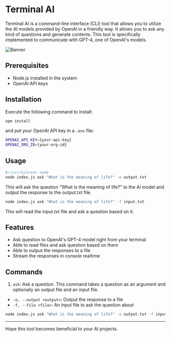 # Terminal AI

Terminal AI is a command-line interface (CLI) tool that allows you to utilize the AI models provided by OpenAI in a friendly way. It allows you to ask any kind of questions and generate contents. This tool is specifically implemented to communicate with GPT-4, one of OpenAI's models.

![Banner](http://url-of-banner-img-if-any)

## Prerequisites

- Node.js installed in the system
- OpenAI API keys

## Installation

Execute the following command to install:
```bash
npm install
```
and put your OpenAI API key in a `.env` file:

```bash
OPENAI_API_KEY={your-api-key}
OPENAI_ORG_ID={your-org-id}
```

## Usage

```bash
#!/usr/bin/env node
node index.js ask "What is the meaning of life?" -o output.txt
```

This will ask the question "What is the meaning of life?" to the AI model and output the response to the output.txt file.

```bash
node index.js ask "What is the meaning of life?" -f input.txt
```

This will read the input.txt file and ask a question based on it.

## Features

- Ask question to OpenAI's GPT-4 model right from your terminal
- Able to read files and ask question based on them
- Able to output the responses to a file
- Stream the responses in console realtime

## Commands

1. `ask`: Ask a question. This command takes a question as an argument and optionally an output file and an input file.
  - `-o, --output <output>`: Output the response to a file
  - `-f, --file <file>`: An input file to ask the question about

```bash
node index.js ask "What is the meaning of life?" -o output.txt -f input.txt
```

-----
Hope this tool becomes beneficial to your AI projects.
